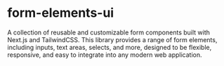 # form-elements-ui
A collection of reusable and customizable form components built with Next.js and TailwindCSS. This library provides a range of form elements, including inputs, text areas, selects, and more, designed to be flexible, responsive, and easy to integrate into any modern web application. 
